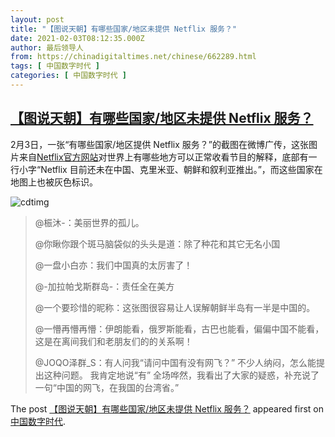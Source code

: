 ```yaml
---
layout: post
title: "【图说天朝】有哪些国家/地区未提供 Netflix 服务？"
date: 2021-02-03T08:12:35.000Z
author: 最后领导人
from: https://chinadigitaltimes.net/chinese/662289.html
tags: [ 中国数字时代 ]
categories: [ 中国数字时代 ]
---
```

<!--1612339955000-->
[【图说天朝】有哪些国家/地区未提供 Netflix 服务？](https://chinadigitaltimes.net/chinese/662289.html)
------

<div>
<p>2月3日，一张“有哪些国家/地区提供 Netflix 服务？”的截图在微博广传，这张图片来自<a href="https://help.netflix.com/zh-cn/node/14164" title="Netflix官方网站">Netflix官方网站</a>对世界上有哪些地方可以正常收看节目的解释，底部有一行小字“Netflix 目前还未在中国、克里米亚、朝鲜和叙利亚推出。”，而这些国家在地图上也被灰色标识。</p><p><img src="https://chinadigitaltimes.net/chinese/files/2021/02/image-1612337920383.png" alt="cdtimg" /></p><blockquote><p>@桭沐-：美丽世界的孤儿。</p><p>@你瞅你跟个斑马脑袋似的头头是道：除了种花和其它无名小国</p><p>@一盘小白亦：我们中国真的太厉害了！</p><p>@-加拉帕戈斯群岛-：责任全在美方</p><p>@一个要珍惜的昵称：这张图很容易让人误解朝鲜半岛有一半是中国的。</p><p>@一懵再懵再懵：伊朗能看，俄罗斯能看，古巴也能看，偏偏中国不能看，这是在离间我们和老朋友们的的关系啊！</p><p>@JOQO泽群_S：有人问我“请问中国有没有网飞？” 不少人纳闷，怎么能提出这种问题。 我肯定地说“有” 全场哗然，我看出了大家的疑惑，补充说了一句“中国的网飞，在我国的台湾省。”</p></blockquote><p>The post <a rel="nofollow" href="https://chinadigitaltimes.net/chinese/662289.html">【图说天朝】有哪些国家/地区未提供 Netflix 服务？</a> appeared first on <a rel="nofollow" href="https://chinadigitaltimes.net/chinese">中国数字时代</a>.</p>
</div>

